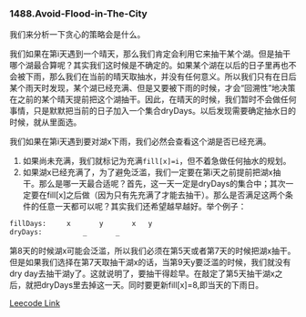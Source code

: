 ### 1488.Avoid-Flood-in-The-City

我们来分析一下贪心的策略会是什么。

我们如果在第i天遇到一个晴天，那么我们肯定会利用它来抽干某个湖。但是抽干哪个湖最合算呢？其实我们这时候是不确定的。如果某个湖在以后的日子里再也不会被下雨，那么我们在当前的晴天取抽水，并没有任何意义。所以我们只有在日后某个雨天时发现，某个湖已经充满、但是又要被下雨的时候，才会“回溯性”地决策在之前的某个晴天提前把这个湖抽干。因此，在晴天的时候，我们暂时不会做任何事情，只是默默把当前的日子加入一个集合dryDays。以后发现需要确定抽水日的时候，就从里面选。

我们如果在第i天遇到要对湖x下雨，我们必然会查看这个湖是否已经充满。
1. 如果尚未充满，我们就标记为充满```fill[x]=i```，但不着急做任何抽水的规划。
2. 如果湖x已经充满了，为了避免泛滥，我们一定要在第i天之前提前把湖x抽干。那么是哪一天最合适呢？首先，这一天一定是dryDays的集合中；其次一定要在fill[x]之后做（因为只有先充满了才能去抽干）。那么是否满足这两个条件的任意一天都可以呢？其实我们还希望越早越好。举个例子：
```       3   4   5   6   7   8   9
fillDays:     x       y       x   y
dryDays:          _       _
```
第8天的时候湖x可能会泛滥，所以我们必须在第5天或者第7天的时候把湖x抽干。但是如果我们选择在第7天取抽干湖x的话，当第9天y要泛滥的时候，我们就没有dry day去抽干湖y了。这就说明了，要抽干得趁早。在敲定了第5天抽干湖x之后，就把dryDays里去掉这一天。同时要更新fill[x]=8,即当天的下雨日。

[Leecode Link](https://leetcode.com/problems/avoid-flood-in-the-city/submissions/)
